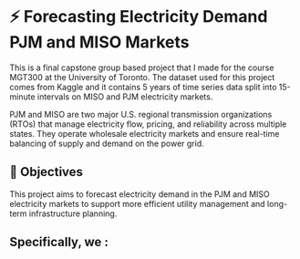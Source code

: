 # ⚡ Forecasting Electricity Demand PJM and MISO Markets
This is a final capstone group based project that I made for the course MGT300 at the University of Toronto. The dataset used for this project comes from Kaggle and it contains 5 years of time series data split into 15-minute intervals on MISO and PJM electricity markets. 

PJM and MISO are two major U.S. regional transmission organizations (RTOs) that manage electricity flow, pricing, and reliability across multiple states. They operate wholesale electricity markets and ensure real-time balancing of supply and demand on the power grid.

## 🎯 Objectives
This project aims to forecast electricity demand in the PJM and MISO electricity markets to support more efficient utility management and long-term infrastructure planning.

Specifically, we :
- 
